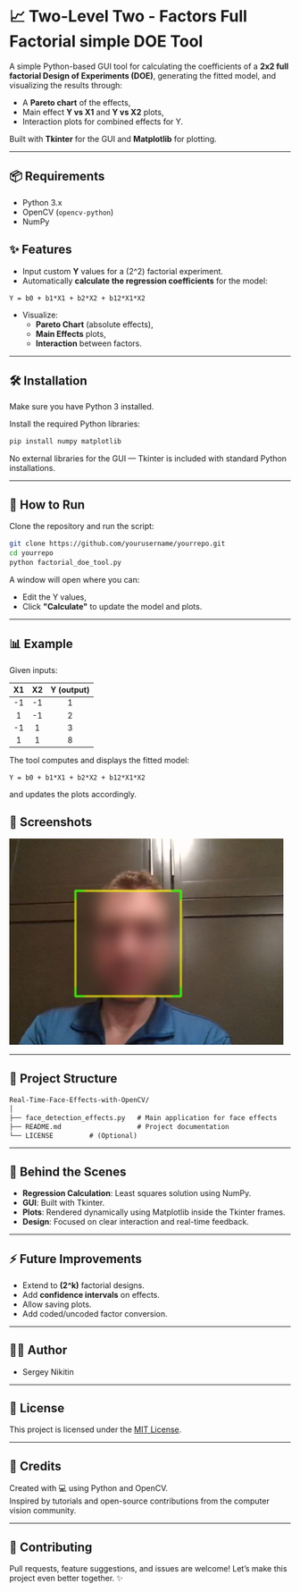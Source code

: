 # 📈 Two-Level Two - Factors Full Factorial simple DOE Tool

A simple Python-based GUI tool for calculating the coefficients of a **2x2 full factorial Design of Experiments (DOE)**, generating the fitted model, and visualizing the results through:

- A **Pareto chart** of the effects,
- Main effect **Y vs X1** and **Y vs X2** plots,
- Interaction plots for combined effects for Y.

Built with **Tkinter** for the GUI and **Matplotlib** for plotting.

---

## 📦 Requirements

- Python 3.x
- OpenCV (`opencv-python`)
- NumPy

## ✨ Features

- Input custom **Y** values for a \(2^2\) factorial experiment.
- Automatically **calculate the regression coefficients** for the model:
  
```
Y = b0 + b1*X1 + b2*X2 + b12*X1*X2
```
  
- Visualize:
  - **Pareto Chart** (absolute effects),
  - **Main Effects** plots,
  - **Interaction** between factors.

---

## 🛠️ Installation

Make sure you have Python 3 installed.

Install the required Python libraries:

```bash
pip install numpy matplotlib
```

No external libraries for the GUI — Tkinter is included with standard Python installations.

---

## 🚀 How to Run

Clone the repository and run the script:

```bash
git clone https://github.com/yourusername/yourrepo.git
cd yourrepo
python factorial_doe_tool.py
```

A window will open where you can:

- Edit the Y values,
- Click **"Calculate"** to update the model and plots.

---

## 📊 Example

Given inputs:

| X1  | X2  | Y (output) |
|:---:|:---:|:----------:|
| -1  | -1  | 1          |
|  1  | -1  | 2          |
| -1  |  1  | 3          |
|  1  |  1  | 8          |

The tool computes and displays the fitted model:

```
Y = b0 + b1*X1 + b2*X2 + b12*X1*X2
```

and updates the plots accordingly.

## 📸 Screenshots

![demo1](https://github.com/smnikitin/face-detection/blob/main/img/Capture1.JPG) 

---

## 📂 Project Structure

```
Real-Time-Face-Effects-with-OpenCV/
│
├── face_detection_effects.py   # Main application for face effects
├── README.md                   # Project documentation
└── LICENSE         # (Optional) 
```

---

## 🧠 Behind the Scenes

- **Regression Calculation**: Least squares solution using NumPy.
- **GUI**: Built with Tkinter.
- **Plots**: Rendered dynamically using Matplotlib inside the Tkinter frames.
- **Design**: Focused on clear interaction and real-time feedback.

---

## ⚡ Future Improvements

- Extend to **\(2^k\)** factorial designs.
- Add **confidence intervals** on effects.
- Allow saving plots.
- Add coded/uncoded factor conversion.

---

## 🧑‍💻 Author

- Sergey Nikitin

---

## 📜 License

This project is licensed under the [MIT License](LICENSE).

---

## 🙌 Credits

Created with 💻 using Python and OpenCV.  
Inspired by tutorials and open-source contributions from the computer vision community.

---

## 🤝 Contributing

Pull requests, feature suggestions, and issues are welcome! Let’s make this project even better together. ✨

